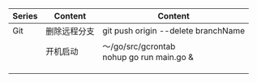 

| Series | Content      | Content                                       |
| ------ | ------------ | --------------------------------------------- |
| Git    | 删除远程分支 | git push origin --delete branchName           |
|        | 开机启动     | ～/go/src/gcrontab <br>nohup go run main.go & |
|        |              |                                               |
|        |              |                                               |
|        |              |                                               |

